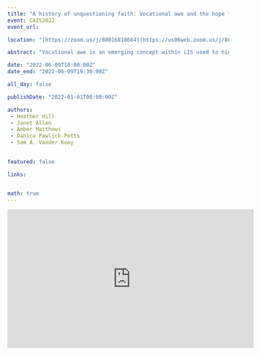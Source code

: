 ```yaml
---
title: "A history of unquestioning faith: Vocational awe and the hope for a future of “bad” librarianship"
event: CAIS2022
event_url: 

location: "[https://zoom.us/j/88016818664](https://us06web.zoom.us/j/88016818664?wd=bWlEMk1oZ3FyWTVFNXZISUh4dlZJdz09)"

abstract: "Vocational awe is an emerging concept within LIS used to highlight how narratives and metaphors involving professional self-reverence and sacredness serve to absolve librarianship of accountability for the complex and problematic legacies of institutional oppression and exploitation. This panel explores the vocational awe narrative and its implications for LIS research in two ways. First, by sharing panelists’ experiences and struggles with vocational awe and second, by engaging the LIS research community in appropriate responses to vocational awe, such as advocating for library workers and responsible allyship with marginalized groups."

date: "2022-06-09T18:00:00Z"
date_end: "2022-06-09T19:30:00Z"

all_day: false

publishDate: "2022-01-01T00:00:00Z"

authors:
 - Heather Hill
 - Janet Allen
 - Amber Matthews
 - Danica Pawlick-Potts
 - Sam A. Vander Kooy
 

featured: false

links:


math: true
---
```


<iframe width="560" height="315" src="https://www.youtube.com/embed/3LRce5Mg8y4" title="YouTube video player" frameborder="0" allow="accelerometer; autoplay; clipboard-write; encrypted-media; gyroscope; picture-in-picture" allowfullscreen></iframe>
